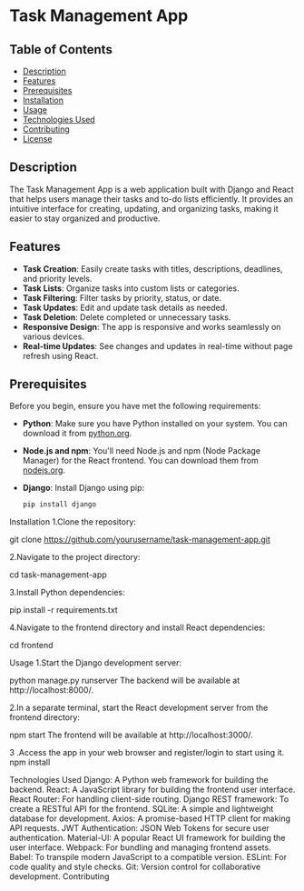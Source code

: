 # Task Management App


## Table of Contents

- [Description](#description)
- [Features](#features)
- [Prerequisites](#prerequisites)
- [Installation](#installation)
- [Usage](#usage)
- [Technologies Used](#technologies-used)
- [Contributing](#contributing)
- [License](#license)

## Description

The Task Management App is a web application built with Django and React that helps users manage their tasks and to-do lists efficiently. It provides an intuitive interface for creating, updating, and organizing tasks, making it easier to stay organized and productive.

## Features
- **Task Creation**: Easily create tasks with titles, descriptions, deadlines, and priority levels.
- **Task Lists**: Organize tasks into custom lists or categories.
- **Task Filtering**: Filter tasks by priority, status, or date.
- **Task Updates**: Edit and update task details as needed.
- **Task Deletion**: Delete completed or unnecessary tasks.
- **Responsive Design**: The app is responsive and works seamlessly on various devices.
- **Real-time Updates**: See changes and updates in real-time without page refresh using React.


## Prerequisites

Before you begin, ensure you have met the following requirements:

- **Python**: Make sure you have Python installed on your system. You can download it from [python.org](https://www.python.org/downloads/).

- **Node.js and npm**: You'll need Node.js and npm (Node Package Manager) for the React frontend. You can download them from [nodejs.org](https://nodejs.org/).

- **Django**: Install Django using pip:

  ```bash
  pip install django

Installation
1.Clone the repository:

git clone https://github.com/yourusername/task-management-app.git

2.Navigate to the project directory:

cd task-management-app

3.Install Python dependencies:

pip install -r requirements.txt

4.Navigate to the frontend directory and install React dependencies:

cd frontend



Usage
1.Start the Django development server:

python manage.py runserver
The backend will be available at http://localhost:8000/.

2.In a separate terminal, start the React development server from the frontend directory:


npm start
The frontend will be available at http://localhost:3000/.

3 .Access the app in your web browser and register/login to start using it.
npm install

Technologies Used
Django: A Python web framework for building the backend.
React: A JavaScript library for building the frontend user interface.
React Router: For handling client-side routing.
Django REST framework: To create a RESTful API for the frontend.
SQLite: A simple and lightweight database for development.
Axios: A promise-based HTTP client for making API requests.
JWT Authentication: JSON Web Tokens for secure user authentication.
Material-UI: A popular React UI framework for building the user interface.
Webpack: For bundling and managing frontend assets.
Babel: To transpile modern JavaScript to a compatible version.
ESLint: For code quality and style checks.
Git: Version control for collaborative development.
Contributing
